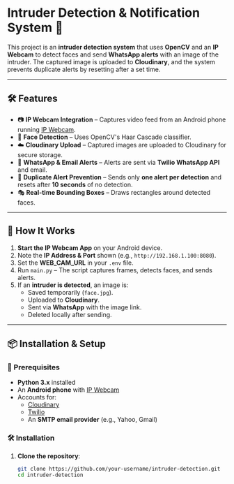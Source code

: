 # Intruder Detection & Notification System 🚨

This project is an **intruder detection system** that uses **OpenCV** and an **IP Webcam** to detect faces and send **WhatsApp alerts** with an image of the intruder. The captured image is uploaded to **Cloudinary**, and the system prevents duplicate alerts by resetting after a set time.

---

## 🛠️ Features
- 📷 **IP Webcam Integration** – Captures video feed from an Android phone running [IP Webcam](https://play.google.com/store/apps/details?id=com.pas.webcam).
- 🧠 **Face Detection** – Uses OpenCV's Haar Cascade classifier.
- ☁️ **Cloudinary Upload** – Captured images are uploaded to Cloudinary for secure storage.
- 📩 **WhatsApp & Email Alerts** – Alerts are sent via **Twilio WhatsApp API** and email.
- 🛑 **Duplicate Alert Prevention** – Sends only **one alert per detection** and resets after **10 seconds** of no detection.
- 🎭 **Real-time Bounding Boxes** – Draws rectangles around detected faces.

---

## 📸 How It Works
1. **Start the IP Webcam App** on your Android device.
2. Note the **IP Address & Port** shown (e.g., `http://192.168.1.100:8080`).
3. Set the **WEB_CAM_URL** in your `.env` file.
4. Run `main.py` – The script captures frames, detects faces, and sends alerts.
5. If an **intruder is detected**, an image is:
   - Saved temporarily (`face.jpg`).
   - Uploaded to **Cloudinary**.
   - Sent via **WhatsApp** with the image link.
   - Deleted locally after sending.

---

## 📦 Installation & Setup

### 🔧 Prerequisites
- **Python 3.x** installed
- An **Android phone** with [IP Webcam](https://play.google.com/store/apps/details?id=com.pas.webcam)
- Accounts for:
  - [Cloudinary](https://cloudinary.com/)
  - [Twilio](https://www.twilio.com/)
  - An **SMTP email provider** (e.g., Yahoo, Gmail)

### 🛠️ Installation
1. **Clone the repository**:
   ```sh
   git clone https://github.com/your-username/intruder-detection.git
   cd intruder-detection
